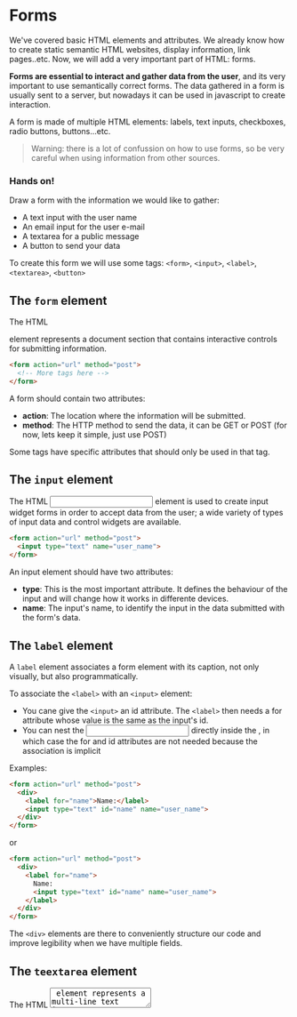# Forms
We've covered basic HTML elements and attributes. We already know how to create static semantic HTML websites, display information, link pages..etc. Now, we will add a very important part of HTML: forms. 

**Forms are essential to interact and gather data from the user**, and its very important to use semantically correct forms. The data gathered in a form is usually sent to a server, but nowadays it can be used in javascript to create interaction.

A form is made of multiple HTML elements: labels, text inputs, checkboxes, radio buttons, buttons...etc.

> Warning: there is a lot of confussion on how to use forms, so be very careful when using information from other sources.

### Hands on!

Draw a form with the information we would like to gather:
  
  - A text input with the user name
  - An email input for the user e-mail
  - A textarea for a public message
  - A button to send your data

To create this form we will use some tags: `<form>`, `<input>`, `<label>`, `<textarea>`, `<button>`

## The `form` element
The HTML <form> element represents a document section that contains interactive controls for submitting information.

```html
<form action="url" method="post">
  <!-- More tags here -->
</form>
```

A form should contain two attributes:

- **action**: The location where the information will be submitted.
- **method**: The HTTP method to send the data, it can be GET or POST (for now, lets keep it simple, just use POST) 

Some tags have specific attributes that should only be used in that tag.

## The `input` element
The HTML <input> element is used to create input widget forms in order to accept data from the user; a wide variety of types of input data and control widgets are available.

```html
<form action="url" method="post">
  <input type="text" name="user_name">
</form>
```

An input element should have two attributes:

- **type**: This is the most important attribute. It defines the behaviour of the input and will change how it works in differente devices.
- **name**: The input's name, to identify the input in the data submitted with the form's data.

## The `label` element
A `label` element associates a form element with its caption, not only visually, but also programmatically.

To associate the `<label>` with an `<input>` element:
 
  - You cane give the `<input>` an id attribute. The `<label>` then needs a for attribute whose value is the same as the input's id.
  - You can nest the <input> directly inside the <label>, in which case the for and id attributes are not needed because the association is implicit

Examples:

```html
<form action="url" method="post">
  <div>
    <label for="name">Name:</label>
    <input type="text" id="name" name="user_name">
  </div>
</form>
```

or

```html
<form action="url" method="post">
  <div>
    <label for="name">
      Name:
      <input type="text" id="name" name="user_name">
    </label>
  </div>
</form>
```

The `<div>` elements are there to conveniently structure our code and improve legibility when we have multiple fields.

## The `teextarea` element
The HTML <textarea> element represents a multi-line text input, useful when you want to allow users to enter a sizeable amount of text, for example a comment on a review or feedback form.


```html
<form action="url" method="post">
  <div>
    <label for="story">Tell us your story:</label>
    <textarea id="story" name="story">
      It was a dark and stormy night...
    </textarea>
  </div>
</form>
```

## Hands on!
Add a contact form into your website. Ask for a lot of information from the user: name, email, year of birth, genre, address, phone number, comments, interests...etc.